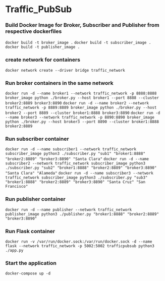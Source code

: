 # Traffic_PubSub

### Build Docker Image for Broker, Subscriber and Publisher from respective dockerfiles
`docker build -t broker_image .`
`docker build -t subscriber_image .`
`docker build -t publisher_image .`

### create network for containers
`docker network create --driver bridge traffic_network`

### Run broker containers in the same network
`docker run -d --name broker1 --network traffic_network -p 8888:8888 broker_image python ./broker.py --host broker1 --port 8888 --cluster broker2:8889 broker3:8890`
`docker run -d --name broker2 --network traffic_network -p 8889:8889 broker_image python ./broker.py --host broker2 --port 8889 --cluster broker1:8888 broker3:8890`
`docker run -d --name broker3 --network traffic_network -p 8890:8890 broker_image python ./broker.py --host broker3 --port 8890 --cluster broker1:8888 broker2:8889`

### Run subscriber container
`docker run -d --name subscriber1 --network traffic_network subscriber_image python3 ./subscriber.py "sub1" "broker1:8888" "broker2:8889" "broker3:8890" "Santa Clara"`
`docker run -d --name subscriber2 --network traffic_network subscriber_image python3 ./subscriber.py "sub2" "broker1:8888" "broker2:8889" "broker3:8890" "Santa Clara" "Alameda"`
`docker run -d --name subscriber3 --network traffic_network subscriber_image python3 ./subscriber.py "sub3" "broker1:8888" "broker2:8889" "broker3:8890" "Santa Cruz" "San Francisco"`

### Run publisher container
`docker run -d --name publisher --network traffic_network publisher_image python3 ./publisher.py "broker1:8888" "broker2:8889" "broker3:8890"`


### Run Flask container
`docker run -v /var/run/docker.sock:/var/run/docker.sock -d --name flask --network traffic_network -p 5002:5002 trafficpubsub python3 ./app.py`

### Start the application
`docker-compose up -d`